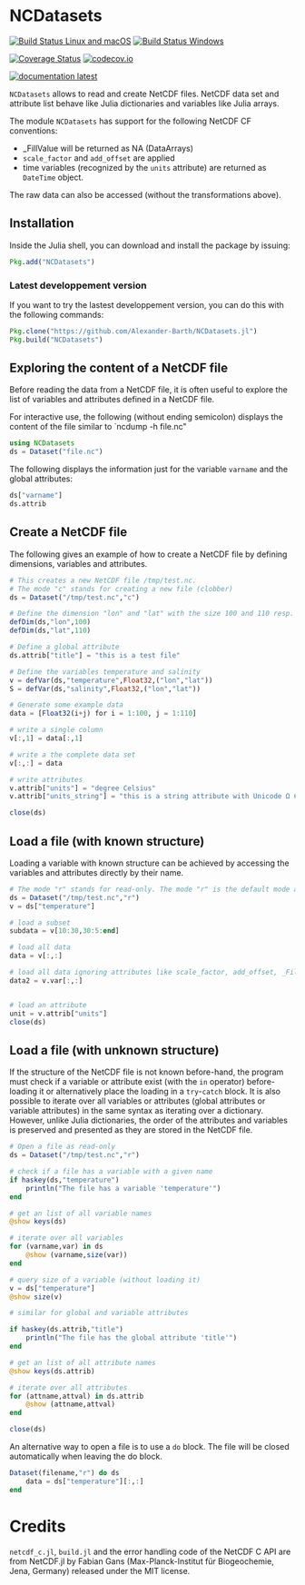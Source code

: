 # NCDatasets

[![Build Status Linux and macOS](https://travis-ci.org/Alexander-Barth/NCDatasets.jl.svg?branch=master)](https://travis-ci.org/Alexander-Barth/NCDatasets.jl)
[![Build Status Windows](https://ci.appveyor.com/api/projects/status/github/Alexander-Barth/NCDatasets.jl?branch=master&svg=true)](https://ci.appveyor.com/project/Alexander-Barth/ncdatasets-jl)

[![Coverage Status](https://coveralls.io/repos/Alexander-Barth/NCDatasets.jl/badge.svg?branch=master&service=github)](https://coveralls.io/github/Alexander-Barth/NCDatasets.jl?branch=master)
[![codecov.io](http://codecov.io/github/Alexander-Barth/NCDatasets.jl/coverage.svg?branch=master)](http://codecov.io/github/Alexander-Barth/NCDatasets.jl?branch=master)

<!--[![documentation stable](https://img.shields.io/badge/docs-stable-blue.svg)](https://alexander-barth.github.io/NCDatasets.jl/stable/)-->
[![documentation latest](https://img.shields.io/badge/docs-latest-blue.svg)](https://alexander-barth.github.io/NCDatasets.jl/latest/)


`NCDatasets` allows to read and create NetCDF files.
NetCDF data set and attribute list behave like Julia dictionaries and variables like Julia arrays.


The module `NCDatasets` has support for the following NetCDF CF conventions:
* _FillValue will be returned as NA (DataArrays)
* `scale_factor` and `add_offset` are applied
* time variables (recognized by the `units` attribute) are returned as `DateTime` object.

The raw data can also be accessed (without the transformations above).


## Installation

Inside the Julia shell, you can download and install the package by issuing:

```julia
Pkg.add("NCDatasets")
```

### Latest developpement version

If you want to try the lastest developpement version, you can do this with the following commands:

```julia
Pkg.clone("https://github.com/Alexander-Barth/NCDatasets.jl")
Pkg.build("NCDatasets")
```

## Exploring the content of a NetCDF file

Before reading the data from a NetCDF file, it is often useful to explore the list of variables and attributes defined in a NetCDF file.

For interactive use, the following (without ending semicolon) 
displays the content of the file similar to `ncdump -h file.nc"

```julia
using NCDatasets
ds = Dataset("file.nc")
```

The following displays the information just for the variable `varname` and the global attributes:

```julia
ds["varname"]
ds.attrib
```

## Create a NetCDF file

The following gives an example of how to create a NetCDF file by defining dimensions, variables and attributes.

```julia
# This creates a new NetCDF file /tmp/test.nc.
# The mode "c" stands for creating a new file (clobber)
ds = Dataset("/tmp/test.nc","c")

# Define the dimension "lon" and "lat" with the size 100 and 110 resp.
defDim(ds,"lon",100)
defDim(ds,"lat",110)

# Define a global attribute
ds.attrib["title"] = "this is a test file"

# Define the variables temperature and salinity
v = defVar(ds,"temperature",Float32,("lon","lat"))
S = defVar(ds,"salinity",Float32,("lon","lat"))

# Generate some example data
data = [Float32(i+j) for i = 1:100, j = 1:110]

# write a single column
v[:,1] = data[:,1]

# write a the complete data set
v[:,:] = data

# write attributes
v.attrib["units"] = "degree Celsius"
v.attrib["units_string"] = "this is a string attribute with Unicode Ω ∈ ∑ ∫ f(x) dx"

close(ds)
```

## Load a file (with known structure)

Loading a variable with known structure can be achieved by accessing the variables and attributes directly by their name.

```julia
# The mode "r" stands for read-only. The mode "r" is the default mode and the parameter can be omitted.
ds = Dataset("/tmp/test.nc","r")
v = ds["temperature"]

# load a subset
subdata = v[10:30,30:5:end]

# load all data
data = v[:,:]

# load all data ignoring attributes like scale_factor, add_offset, _FillValue and time units
data2 = v.var[:,:]


# load an attribute
unit = v.attrib["units"]
close(ds)
```

## Load a file (with unknown structure)


If the structure of the NetCDF file is not known before-hand, the program must check if a variable or attribute exist (with the `in` operator) before-loading it or alternatively place the loading in a `try`-`catch` block.
It is also possible to iterate over all variables or attributes (global attributes or variable attributes) in the same syntax as iterating over a dictionary. However, unlike Julia dictionaries, the order of the attributes and variables is preserved and presented as they are stored in the NetCDF file.


```julia
# Open a file as read-only 
ds = Dataset("/tmp/test.nc","r")

# check if a file has a variable with a given name
if haskey(ds,"temperature")
    println("The file has a variable 'temperature'")
end

# get an list of all variable names
@show keys(ds)

# iterate over all variables
for (varname,var) in ds
    @show (varname,size(var))
end

# query size of a variable (without loading it)
v = ds["temperature"]
@show size(v)

# similar for global and variable attributes

if haskey(ds.attrib,"title")
    println("The file has the global attribute 'title'")
end

# get an list of all attribute names
@show keys(ds.attrib)

# iterate over all attributes
for (attname,attval) in ds.attrib
    @show (attname,attval)
end

close(ds)
```

An alternative way to open a file is to use a `do` block. The file will be closed automatically when leaving the do block.

```julia
Dataset(filename,"r") do ds
    data = ds["temperature"][:,:]
end
```

# Credits

`netcdf_c.jl`, `build.jl` and the error handling code of the NetCDF C API are from NetCDF.jl by Fabian Gans (Max-Planck-Institut für Biogeochemie, Jena, Germany) released under the MIT license.

<!--  LocalWords:  NCDatasets codecov io NetCDF FillValue DataArrays
 -->
<!--  LocalWords:  DateTime ncdump nc julia ds Dataset varname attrib
 -->
<!--  LocalWords:  lon defDim defVar dx subdata println attname jl
 -->
<!--  LocalWords:  attval filename netcdf API Gans Institut für Jena
 -->
<!--  LocalWords:  Biogeochemie
 -->
